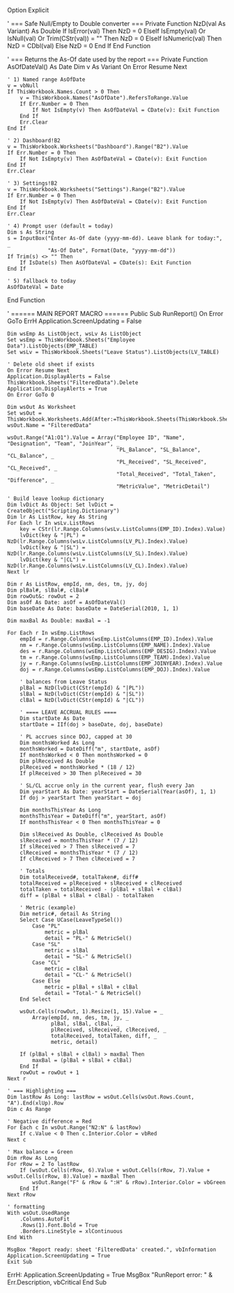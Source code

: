 Option Explicit

' === Safe Null/Empty to Double converter ===
Private Function NzD(val As Variant) As Double
    If IsError(val) Then
        NzD = 0
    ElseIf IsEmpty(val) Or IsNull(val) Or Trim(CStr(val)) = "" Then
        NzD = 0
    ElseIf IsNumeric(val) Then
        NzD = CDbl(val)
    Else
        NzD = 0
    End If
End Function

' === Returns the As-Of date used by the report ===
Private Function AsOfDateVal() As Date
    Dim v As Variant
    On Error Resume Next

    ' 1) Named range AsOfDate
    v = vbNull
    If ThisWorkbook.Names.Count > 0 Then
        v = ThisWorkbook.Names("AsOfDate").RefersToRange.Value
        If Err.Number = 0 Then
            If Not IsEmpty(v) Then AsOfDateVal = CDate(v): Exit Function
        End If
        Err.Clear
    End If

    ' 2) Dashboard!B2
    v = ThisWorkbook.Worksheets("Dashboard").Range("B2").Value
    If Err.Number = 0 Then
        If Not IsEmpty(v) Then AsOfDateVal = CDate(v): Exit Function
    End If
    Err.Clear

    ' 3) Settings!B2
    v = ThisWorkbook.Worksheets("Settings").Range("B2").Value
    If Err.Number = 0 Then
        If Not IsEmpty(v) Then AsOfDateVal = CDate(v): Exit Function
    End If
    Err.Clear

    ' 4) Prompt user (default = today)
    Dim s As String
    s = InputBox("Enter As-Of date (yyyy-mm-dd). Leave blank for today:", _
                 "As-Of Date", Format(Date, "yyyy-mm-dd"))
    If Trim(s) <> "" Then
        If IsDate(s) Then AsOfDateVal = CDate(s): Exit Function
    End If

    ' 5) fallback to today
    AsOfDateVal = Date
End Function

' ====== MAIN REPORT MACRO ======
Public Sub RunReport()
    On Error GoTo ErrH
    Application.ScreenUpdating = False
    
    Dim wsEmp As ListObject, wsLv As ListObject
    Set wsEmp = ThisWorkbook.Sheets("Employee Data").ListObjects(EMP_TABLE)
    Set wsLv = ThisWorkbook.Sheets("Leave Status").ListObjects(LV_TABLE)
    
    ' Delete old sheet if exists
    On Error Resume Next
    Application.DisplayAlerts = False
    ThisWorkbook.Sheets("FilteredData").Delete
    Application.DisplayAlerts = True
    On Error GoTo 0
    
    Dim wsOut As Worksheet
    Set wsOut = ThisWorkbook.Worksheets.Add(After:=ThisWorkbook.Sheets(ThisWorkbook.Sheets.Count))
    wsOut.Name = "FilteredData"
    
    wsOut.Range("A1:O1").Value = Array("Employee ID", "Name", "Designation", "Team", "JoinYear", _
                                       "PL_Balance", "SL_Balance", "CL_Balance", _
                                       "PL_Received", "SL_Received", "CL_Received", _
                                       "Total_Received", "Total_Taken", "Difference", _
                                       "MetricValue", "MetricDetail")
    
    ' Build leave lookup dictionary
    Dim lvDict As Object: Set lvDict = CreateObject("Scripting.Dictionary")
    Dim lr As ListRow, key As String
    For Each lr In wsLv.ListRows
        key = CStr(lr.Range.Columns(wsLv.ListColumns(EMP_ID).Index).Value)
        lvDict(key & "|PL") = NzD(lr.Range.Columns(wsLv.ListColumns(LV_PL).Index).Value)
        lvDict(key & "|SL") = NzD(lr.Range.Columns(wsLv.ListColumns(LV_SL).Index).Value)
        lvDict(key & "|CL") = NzD(lr.Range.Columns(wsLv.ListColumns(LV_CL).Index).Value)
    Next lr
    
    Dim r As ListRow, empId, nm, des, tm, jy, doj
    Dim plBal#, slBal#, clBal#
    Dim rowOut&: rowOut = 2
    Dim asOf As Date: asOf = AsOfDateVal()
    Dim baseDate As Date: baseDate = DateSerial(2010, 1, 1)
    
    Dim maxBal As Double: maxBal = -1
    
    For Each r In wsEmp.ListRows
        empId = r.Range.Columns(wsEmp.ListColumns(EMP_ID).Index).Value
        nm = r.Range.Columns(wsEmp.ListColumns(EMP_NAME).Index).Value
        des = r.Range.Columns(wsEmp.ListColumns(EMP_DESIG).Index).Value
        tm = r.Range.Columns(wsEmp.ListColumns(EMP_TEAM).Index).Value
        jy = r.Range.Columns(wsEmp.ListColumns(EMP_JOINYEAR).Index).Value
        doj = r.Range.Columns(wsEmp.ListColumns(EMP_DOJ).Index).Value
        
        ' balances from Leave Status
        plBal = NzD(lvDict(CStr(empId) & "|PL"))
        slBal = NzD(lvDict(CStr(empId) & "|SL"))
        clBal = NzD(lvDict(CStr(empId) & "|CL"))
        
        ' ==== LEAVE ACCRUAL RULES ====
        Dim startDate As Date
        startDate = IIf(doj > baseDate, doj, baseDate)
        
        ' PL accrues since DOJ, capped at 30
        Dim monthsWorked As Long
        monthsWorked = DateDiff("m", startDate, asOf)
        If monthsWorked < 0 Then monthsWorked = 0
        Dim plReceived As Double
        plReceived = monthsWorked * (18 / 12)
        If plReceived > 30 Then plReceived = 30
        
        ' SL/CL accrue only in the current year, flush every Jan
        Dim yearStart As Date: yearStart = DateSerial(Year(asOf), 1, 1)
        If doj > yearStart Then yearStart = doj
        
        Dim monthsThisYear As Long
        monthsThisYear = DateDiff("m", yearStart, asOf)
        If monthsThisYear < 0 Then monthsThisYear = 0
        
        Dim slReceived As Double, clReceived As Double
        slReceived = monthsThisYear * (7 / 12)
        If slReceived > 7 Then slReceived = 7
        clReceived = monthsThisYear * (7 / 12)
        If clReceived > 7 Then clReceived = 7
        
        ' Totals
        Dim totalReceived#, totalTaken#, diff#
        totalReceived = plReceived + slReceived + clReceived
        totalTaken = totalReceived - (plBal + slBal + clBal)
        diff = (plBal + slBal + clBal) - totalTaken
        
        ' Metric (example)
        Dim metric#, detail As String
        Select Case UCase(LeaveTypeSel())
            Case "PL"
                metric = plBal
                detail = "PL-" & MetricSel()
            Case "SL"
                metric = slBal
                detail = "SL-" & MetricSel()
            Case "CL"
                metric = clBal
                detail = "CL-" & MetricSel()
            Case Else
                metric = plBal + slBal + clBal
                detail = "Total-" & MetricSel()
        End Select
        
        wsOut.Cells(rowOut, 1).Resize(1, 15).Value = _
            Array(empId, nm, des, tm, jy, _
                  plBal, slBal, clBal, _
                  plReceived, slReceived, clReceived, _
                  totalReceived, totalTaken, diff, _
                  metric, detail)
        
        If (plBal + slBal + clBal) > maxBal Then
            maxBal = (plBal + slBal + clBal)
        End If
        rowOut = rowOut + 1
    Next r
    
    ' === Highlighting ===
    Dim lastRow As Long: lastRow = wsOut.Cells(wsOut.Rows.Count, "A").End(xlUp).Row
    Dim c As Range
    
    ' Negative difference = Red
    For Each c In wsOut.Range("N2:N" & lastRow)
        If c.Value < 0 Then c.Interior.Color = vbRed
    Next c
    
    ' Max balance = Green
    Dim rRow As Long
    For rRow = 2 To lastRow
        If (wsOut.Cells(rRow, 6).Value + wsOut.Cells(rRow, 7).Value + wsOut.Cells(rRow, 8).Value) = maxBal Then
            wsOut.Range("F" & rRow & ":H" & rRow).Interior.Color = vbGreen
        End If
    Next rRow
    
    ' formatting
    With wsOut.UsedRange
        .Columns.AutoFit
        .Rows(1).Font.Bold = True
        .Borders.LineStyle = xlContinuous
    End With
    
    MsgBox "Report ready: sheet 'FilteredData' created.", vbInformation
    Application.ScreenUpdating = True
    Exit Sub
ErrH:
    Application.ScreenUpdating = True
    MsgBox "RunReport error: " & Err.Description, vbCritical
End Sub
